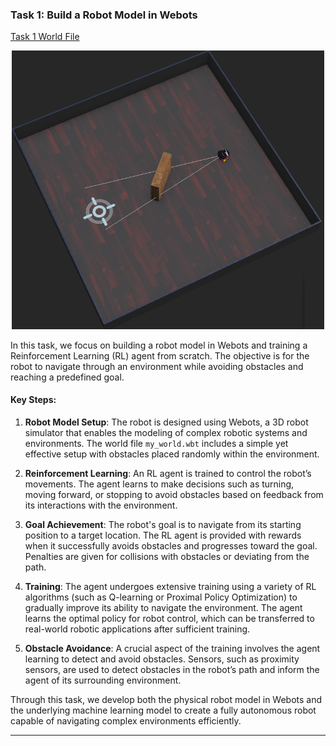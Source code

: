 ### Task 1: Build a Robot Model in Webots

[Task 1 World File](./worlds/my_world.wbt)  

<p align="center">
  <img src="./Task%201.png" alt="Task 1" width="500">
</p>

In this task, we focus on building a robot model in Webots and training a Reinforcement Learning (RL) agent from scratch. The objective is for the robot to navigate through an environment while avoiding obstacles and reaching a predefined goal.

#### Key Steps:
1. **Robot Model Setup**: The robot is designed using Webots, a 3D robot simulator that enables the modeling of complex robotic systems and environments. The world file `my_world.wbt` includes a simple yet effective setup with obstacles placed randomly within the environment.

2. **Reinforcement Learning**: An RL agent is trained to control the robot’s movements. The agent learns to make decisions such as turning, moving forward, or stopping to avoid obstacles based on feedback from its interactions with the environment.

3. **Goal Achievement**: The robot's goal is to navigate from its starting position to a target location. The RL agent is provided with rewards when it successfully avoids obstacles and progresses toward the goal. Penalties are given for collisions with obstacles or deviating from the path.

4. **Training**: The agent undergoes extensive training using a variety of RL algorithms (such as Q-learning or Proximal Policy Optimization) to gradually improve its ability to navigate the environment. The agent learns the optimal policy for robot control, which can be transferred to real-world robotic applications after sufficient training.

5. **Obstacle Avoidance**: A crucial aspect of the training involves the agent learning to detect and avoid obstacles. Sensors, such as proximity sensors, are used to detect obstacles in the robot’s path and inform the agent of its surrounding environment.

Through this task, we develop both the physical robot model in Webots and the underlying machine learning model to create a fully autonomous robot capable of navigating complex environments efficiently.

--- 
